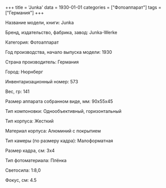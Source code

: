 +++
title = 'Junka'
data = 1930-01-01
categories = ["Фотоаппарат"]
tags = ["Германия"]
+++

Название модели, книги: Junka

Бренд, издательство, фабрика, завод: Junka-Werke

Категория: Фотоаппарат

Год производства, начало выпуска модели: 1930

Страна производитель: Германия

Город: Нюрнберг

Инвентаризационный номер: 573

Вес, гр: 141

Размер аппарата  собранном виде, мм: 90х55х45

Тип компоновки: Однообъективный, горизонтальный

Тип корпуса: Жесткий

Материал корпуса: Алюминий с покрытием

Тип камеры (по размеру кадра): Малоформатная

Размер кадра, см: 3х4

Тип фотоматериала: Плёнка

Светосила: 1:8,0

Фокус, см: 4.5


